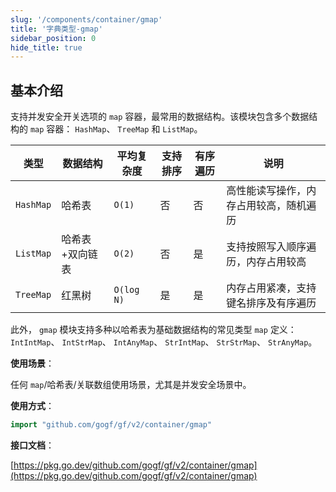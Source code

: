 ```yaml
---
slug: '/components/container/gmap'
title: '字典类型-gmap'
sidebar_position: 0
hide_title: true
---
```


## 基本介绍

支持并发安全开关选项的 `map` 容器，最常用的数据结构。该模块包含多个数据结构的 `map` 容器： `HashMap`、 `TreeMap` 和 `ListMap`。

| 类型 | 数据结构 | 平均复杂度 | 支持排序 | 有序遍历 | 说明 |
| --- | --- | --- | --- | --- | --- |
| `HashMap` | 哈希表 | `O(1)` | 否 | 否 | 高性能读写操作，内存占用较高，随机遍历 |
| `ListMap` | 哈希表+双向链表 | `O(2)` | 否 | 是 | 支持按照写入顺序遍历，内存占用较高 |
| `TreeMap` | 红黑树 | `O(log N)` | 是 | 是 | 内存占用紧凑，支持键名排序及有序遍历 |

此外， `gmap` 模块支持多种以哈希表为基础数据结构的常见类型 `map` 定义： `IntIntMap`、 `IntStrMap`、 `IntAnyMap`、 `StrIntMap`、 `StrStrMap`、 `StrAnyMap`。

**使用场景**：

任何 `map`/哈希表/关联数组使用场景，尤其是并发安全场景中。

**使用方式**：

```go
import "github.com/gogf/gf/v2/container/gmap"
```

**接口文档**：

[https://pkg.go.dev/github.com/gogf/gf/v2/container/gmap](https://pkg.go.dev/github.com/gogf/gf/v2/container/gmap)

    